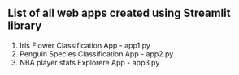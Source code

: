 ## List of all web apps created using Streamlit library


1. Iris Flower Classification App - app1.py
2. Penguin Species Classification App - app2.py
3. NBA player stats Explorere App - app3.py
